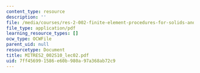 ```yaml
---
content_type: resource
description: ''
file: /media/courses/res-2-002-finite-element-procedures-for-solids-and-structures-spring-2010/7ff456991586e60b980a97a368ab72c9_MITRES2_002S10_lec02.pdf
file_type: application/pdf
learning_resource_types: []
ocw_type: OCWFile
parent_uid: null
resourcetype: Document
title: MITRES2_002S10_lec02.pdf
uid: 7ff45699-1586-e60b-980a-97a368ab72c9
---
```

